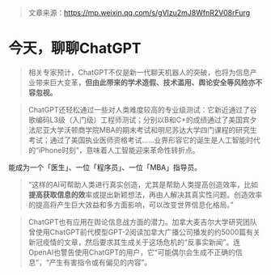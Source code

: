 > 文章来源：https://mp.weixin.qq.com/s/gVlzu2mJ8WfnR2V08rFurg

# 今天，聊聊ChatGPT

> 相关专家预计，ChatGPT不仅是新一代聊天机器人的突破，也将为信息产业带来巨大变革，**但由此带来的学术造假、技术滥用、舆论安全等风险亦不容忽视。**

> ChatGPT还轻松通过一些对人类难度较高的专业级测试：它新近通过了谷歌编码L3级（入门级）工程师测试；分别以B和C+的成绩通过了美国宾夕法尼亚大学沃顿商学院MBA的期末考试和明尼苏达大学四门课程的研究生考试；通过了美国执业医师资格考试……业界形容它的诞生是人工智能时代的“iPhone时刻”，意味着人工智能迎来革命性转折点。

能成为一个「医生」、一位「程序员」、一位「MBA」指导员。

> “这样的AI可帮助人类进行真实创造，尤其是帮助人类提高创造效率，比如**提高获取信息的效**率或提出新颖想法，再由人解决其真实性问题。创造效率的提高将产生巨大效益和多方面影响，可以改变世界信息化格局。”

> ChatGPT也有应用在舆论信息战方面的潜力。加拿大麦吉尔大学研究团队曾使用ChatGPT前代模型GPT-2阅读加拿大广播公司播发的约5000篇有关新冠疫情的文章，然后要求其生成关于这场危机的“反事实新闻”。连OpenAI也警告使用ChatGPT的用户，它“可能偶尔会生成不正确的信息”，“产生有害指令或有偏见的内容”。